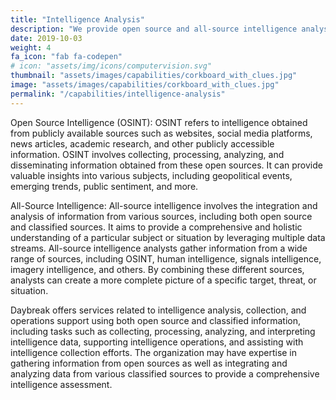 ```yaml
---
title: "Intelligence Analysis"
description: "We provide open source and all-source intelligence analysis, collection support, and operations support."
date: 2019-10-03
weight: 4
fa_icon: "fab fa-codepen"
# icon: "assets/img/icons/computervision.svg"
thumbnail: "assets/images/capabilities/corkboard_with_clues.jpg"
image: "assets/images/capabilities/corkboard_with_clues.jpg"
permalink: "/capabilities/intelligence-analysis"
---
```


Open Source Intelligence (OSINT): OSINT refers to intelligence obtained from publicly available sources such as websites, social media platforms, news articles, academic research, and other publicly accessible information. OSINT involves collecting, processing, analyzing, and disseminating information obtained from these open sources. It can provide valuable insights into various subjects, including geopolitical events, emerging trends, public sentiment, and more.

All-Source Intelligence: All-source intelligence involves the integration and analysis of information from various sources, including both open source and classified sources. It aims to provide a comprehensive and holistic understanding of a particular subject or situation by leveraging multiple data streams. All-source intelligence analysts gather information from a wide range of sources, including OSINT, human intelligence, signals intelligence, imagery intelligence, and others. By combining these different sources, analysts can create a more complete picture of a specific target, threat, or situation.

Daybreak offers services related to intelligence analysis, collection, and operations support using both open source and classified information, including tasks such as collecting, processing, analyzing, and interpreting intelligence data, supporting intelligence operations, and assisting with intelligence collection efforts. The organization may have expertise in gathering information from open sources as well as integrating and analyzing data from various classified sources to provide a comprehensive intelligence assessment.
